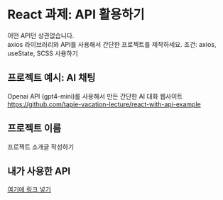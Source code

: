 # React 과제: API 활용하기

어떤 API던 상관없습니다.   
axios 라이브러리와 API를 사용해서 간단한 프로젝트를 제작하세요.
조건: axios, useState, SCSS 사용하기

## 프로젝트 예시: AI 채팅
Openai API (gpt4-mini)를 사용해서 만든 간단한 AI 대화 웹사이트  
https://github.com/tapie-vacation-lecture/react-with-api-example

## 프로젝트 이름
프로젝트 소개글 작성하기  

## 내가 사용한 API
[여기에 링크 넣기](https://example.com)

